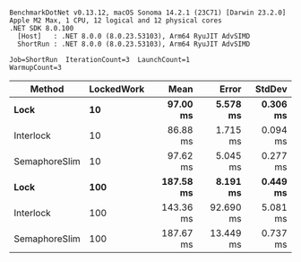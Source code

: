 ```

BenchmarkDotNet v0.13.12, macOS Sonoma 14.2.1 (23C71) [Darwin 23.2.0]
Apple M2 Max, 1 CPU, 12 logical and 12 physical cores
.NET SDK 8.0.100
  [Host]   : .NET 8.0.0 (8.0.23.53103), Arm64 RyuJIT AdvSIMD
  ShortRun : .NET 8.0.0 (8.0.23.53103), Arm64 RyuJIT AdvSIMD

Job=ShortRun  IterationCount=3  LaunchCount=1  
WarmupCount=3  

```
| Method        | LockedWork | Mean      | Error     | StdDev   |
|-------------- |----------- |----------:|----------:|---------:|
| **Lock**          | **10**         |  **97.00 ms** |  **5.578 ms** | **0.306 ms** |
| Interlock     | 10         |  86.88 ms |  1.715 ms | 0.094 ms |
| SemaphoreSlim | 10         |  97.62 ms |  5.045 ms | 0.277 ms |
| **Lock**          | **100**        | **187.58 ms** |  **8.191 ms** | **0.449 ms** |
| Interlock     | 100        | 143.36 ms | 92.690 ms | 5.081 ms |
| SemaphoreSlim | 100        | 187.67 ms | 13.449 ms | 0.737 ms |
